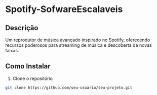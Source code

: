 # Spotify-SofwareEscalaveis


## Descrição

Um reprodutor de música avançado inspirado no Spotify, oferecendo recursos poderosos para streaming de música e descoberta de novas faixas.


## Como Instalar

1. Clone o repositório

```bash
git clone https://github.com/seu-usuario/seu-projeto.git

